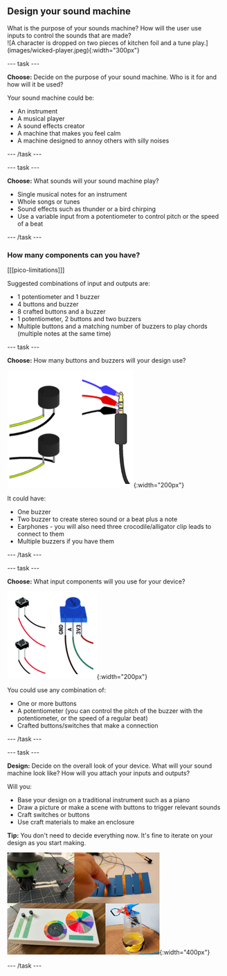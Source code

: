 ## Design your sound machine

<div style="display: flex; flex-wrap: wrap">
<div style="flex-basis: 200px; flex-grow: 1; margin-right: 15px;">
What is the purpose of your sounds machine? How will the user use inputs to control the sounds that are made? 
</div>
<div>
![A character is dropped on two pieces of kitchen foil and a tune play.](images/wicked-player.jpeg){:width="300px"}
</div>
</div>

--- task ---

**Choose:** Decide on the purpose of your sound machine. Who is it for and how will it be used? 

Your sound machine could be:

+ An instrument
+ A musical player
+ A sound effects creator
+ A machine that makes you feel calm
+ A machine designed to annoy others with silly noises

--- /task ---

--- task ---

**Choose:** What sounds will your sound machine play?

+ Single musical notes for an instrument
+ Whole songs or tunes
+ Sound effects such as thunder or a bird chirping 
+ Use a variable input from a potentiometer to control pitch or the speed of a beat

--- /task ---

### How many components can you have?

[[[pico-limitations]]]

Suggested combinations of input and outputs are:
+ 1 potentiometer and 1 buzzer 
+ 4 buttons and buzzer
+ 8 crafted buttons and a buzzer
+ 1 potentiometer, 2 buttons and two buzzers
+ Multiple buttons and a matching number of buzzers to play chords (multiple notes at the same time)

--- task ---

**Choose:** How many buttons and buzzers will your design use?

![A collection of diagrams showing multiple buttons, a headphone jack.](images/output-components.png){:width="200px"}

It could have:
+ One buzzer
+ Two buzzer to create stereo sound or a beat plus a note
+ Earphones - you will also need three crocodile/alligator clip leads to connect to them
+ Multiple buzzers if you have them

--- /task ---

--- task ---

**Choose:** What input components will you use for your device?

![A collection of diagrams showing multiple buttons, a potentiometer.](images/input-components.png){:width="200px"}

You could use any combination of:
+ One or more buttons
+ A potentiometer (you can control the pitch of the buzzer with the potentiometer, or the speed of a regular beat)
+ Crafted buttons/switches that make a connection

--- /task ---

--- task ---

**Design:** Decide on the overall look of your device. What will your sound machine look like? How will you attach your inputs and outputs?

Will you:

+ Base your design on a traditional instrument such as a piano
+ Draw a picture or make a scene with buttons to trigger relevant sounds
+ Craft switches or buttons
+ Use craft materials to make an enclosure

**Tip:** You don't need to decide everything now. It's fine to iterate on your design as you start making. 

![A collection of images showing example projects including a sound bomb pull switch, toy drop switch, a dj deck with dials and buttons, and a special effects board with multiple crafted buttons.](images/strip-examples.png){:width="400px"}

--- /task ---

